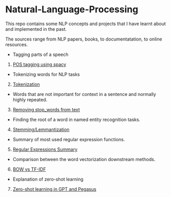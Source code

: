 # Natural-Language-Processing

This repo contains some NLP concepts and projects that I have learnt about and implemented in the past.

The sources range from NLP papers, books, to documentatation, to online resources.

- Tagging parts of a speech
1. [POS tagging using spacy](https://github.com/KevinLolochum/Natural-Language-Processing/blob/main/POS_tagging_using_spacy.ipynb)
- Tokenizing words for NLP tasks
2. [Tokenization](https://github.com/KevinLolochum/Natural-Language-Processing-Daily/blob/main/Sentence_tokenization_in_spacy_and_NLTK.ipynb)
- Words that are not important for context in a sentence and normally highly repeated.
3. [Removing stop_words from text](https://github.com/KevinLolochum/Natural-Language-Processing-Daily/blob/main/Removing_stop_words.ipynb)
- Finding the root of a word in named entity recognition tasks.
4. [Stemming/Lemmantization](https://github.com/KevinLolochum/Natural-Language-Processing-Daily/blob/main/Lemmatisation_of_text.ipynb)
- Summary of most used regular expression functions.
5. [Regular Expressions Summary](https://github.com/KevinLolochum/Natural-Language-Processing-Daily/blob/main/Regex.ipynb)
- Comparison between the word vectorization downstream methods.
6. [BOW vs TF-IDF](https://github.com/KevinLolochum/Natural-Language-Processing-Daily/blob/main/BOW_vs_TF_IDF.ipynb)
- Explanation of zero-shot learning
7. [Zero-shot learning in GPT and Pegasus](https://github.com/KevinLolochum/Natural-Language-Processing-Daily/blob/main/Zero_shot_learning_in_GPT_and_Pegasus.ipynb)
